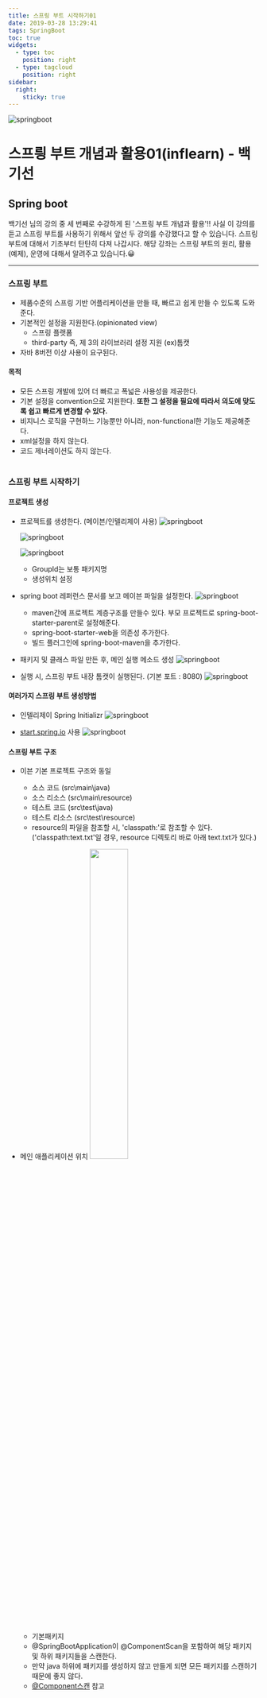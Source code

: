 ```yaml
---
title: 스프링 부트 시작하기01
date: 2019-03-28 13:29:41
tags: SpringBoot
toc: true
widgets:
  - type: toc
    position: right
  - type: tagcloud
    position: right
sidebar:
  right:
    sticky: true
---
```


![springboot](/images/springboot_logo.png)
# 스프릥 부트 개념과 활용01(inflearn) - 백기선 
## Spring boot

<!-- more -->

백기선 님의 강의 중 세 번째로 수강하게 된 '스프링 부트 개념과 활용'!!
사실 이 강의를 듣고 스프링 부트를 사용하기 위해서 앞선 두 강의를 수강했다고 할 수 있습니다.
스프링 부트에 대해서 기초부터 탄탄히 다져 나갑시다.
해당 강좌는 스프링 부트의 원리, 활용(예제), 운영에 대해서 알려주고 있습니다.😀

***

### 스프링 부트
- 제품수준의 스프링 기반 어플리케이션을 만들 때, 빠르고 쉽게 만들 수 있도록 도와준다.
- 기본적인 설정을 지원한다.(opinionated view)
    - 스프링 플랫폼
    - third-party 즉, 제 3의 라이브러리 설정 지원 (ex)톰캣
- 자바 8버전 이상 사용이 요구된다.

#### 목적
- 모든 스프링 개발에 있어 더 빠르고 폭넓은 사용성을 제공한다.
- 기본 설정을 convention으로 지원한다.
**또한 그 설정을 필요에 따라서 의도에 맞도록 쉽고 빠르게 변경할 수 있다.**
- 비지니스 로직을 구현하느 기능뿐만 아니라, non-functional한 기능도 제공해준다.
- xml설정을 하지 않는다.
- 코드 제너레이션도 하지 않는다.
<br><br>

### 스프링 부트 시작하기

#### 프로젝트 생성
- 프로젝트를 생성한다. (메이븐/인텔리제이 사용)
    ![springboot](/images/springboot/springboot01-1.png)
      
    ![springboot](/images/springboot/springboot01-2.png)
        
    ![springboot](/images/springboot/springboot01-3.png)
    - GroupId는 보통 패키지명
    - 생성위치 설정
    

- spring boot 레퍼런스 문서를 보고 메이븐 파일을 설정한다.
![springboot](/images/springboot/springboot01-4.png)
    - maven간에 프로젝트 계층구조를 만들수 있다.
    부모 프로젝트로 spring-boot-starter-parent로 설정해준다.
    - spring-boot-starter-web을 의존성 추가한다.
    - 빌드 플러그인에 spring-boot-maven을 추가한다.

- 패키지 및 클래스 파일 만든 후, 메인 실행 메소드 생성
![springboot](/images/springboot/springboot01-4.png)
    
- 실행 시, 스프링 부트 내장 톰캣이 실행된다. (기본 포트 : 8080)
![springboot](/images/springboot/springboot01-6.png)

#### 여러가지 스프링 부트 생성방법
- 인텔리제이 Spring Initializr
![springboot](/images/springboot/springboot01-7.png)

- [start.spring.io](https://start.spring.io/) 사용
![springboot](/images/springboot/springboot01-8.png)

#### 스프링 부트 구조
- 이븐 기본 프로젝트 구조와 동일
    - 소스 코드 (src\main\java)
    - 소스 리소스 (src\main\resource)
    - 테스트 코드 (src\test\java)
    - 테스트 리소스 (src\test\resource)
    - resource의 파일을 참조할 시, 'classpath:'로 참조할 수 있다.
    ('classpath:text.txt'일 경우, resource 디렉토리 바로 아래 text.txt가 있다.)

- 메인 애플리케이션 위치
    <image src="/images/springboot/springboot01-9.png" width="40%"/>
    - 기본패키지
    - @SpringBootApplication이 @ComponentScan을 포함하여 해당 패키지 및 하위 패키지들을 스캔한다.
    - 만약 java 하위에 패키지를 생성하지 않고 만들게 되면 모든 패키지를 스캔하기 때문에 좋지 않다.
    - [@Component스캔](https://cyr9210.github.io/2019/03/20/Spring/springframework-core01/) 참고
<br><br>